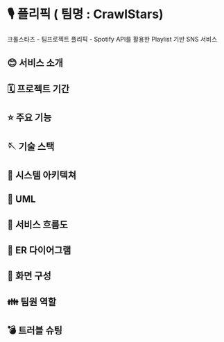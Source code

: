 # 🎙️ 플리픽 ( 팀명 : CrawlStars)
크롤스타즈 - 팀프로젝트 플리픽 - Spotify API를 활용한 Playlist 기반 SNS 서비스

## 😊 서비스 소개

## 🗓️ 프로젝트 기간

## ⭐ 주요 기능

## 🪡 기술 스택

## 🏢 시스템 아키텍쳐

## 📍 UML

## 📍 서비스 흐름도

## 📍 ER 다이어그램
## 📍 화면 구성
##  👪 팀원 역할
##  💣 트러블 슈팅
